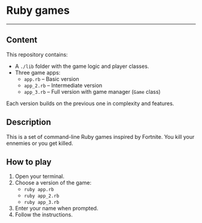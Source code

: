 # Ruby games
---

## Content

This repository contains:

- A `./lib` folder with the game logic and player classes.
- Three game apps:
  - `app.rb` – Basic version
  - `app_2.rb` – Intermediate version
  - `app_3.rb` – Full version with game manager (`Game` class)

Each version builds on the previous one in complexity and features.

## Description

This is a set of command-line Ruby games inspired by Fortnite. 
You kill your ennemies or you get killed.

## How to play

1. Open your terminal.
2. Choose a version of the game:
   - `ruby app.rb`  
   - `ruby app_2.rb`  
   - `ruby app_3.rb`
3. Enter your name when prompted.
4. Follow the instructions.